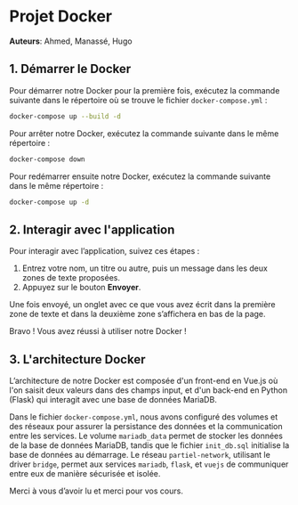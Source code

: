 # Projet Docker

**Auteurs**: Ahmed, Manassé, Hugo

## 1. Démarrer le Docker

Pour démarrer notre Docker pour la première fois, exécutez la commande suivante dans le répertoire où se trouve le fichier `docker-compose.yml` :

```bash
docker-compose up --build -d
```

Pour arrêter notre Docker, exécutez la commande suivante dans le même répertoire :
```bash
docker-compose down
```

Pour redémarrer ensuite notre Docker, exécutez la commande suivante dans le même répertoire :
```bash
docker-compose up -d
 ```

## 2. Interagir avec l'application

Pour interagir avec l’application, suivez ces étapes :
1. Entrez votre nom, un titre ou autre, puis un message dans les deux zones de texte proposées.
2. Appuyez sur le bouton **Envoyer**.

Une fois envoyé, un onglet avec ce que vous avez écrit dans la première zone de texte et dans la deuxième zone s’affichera en bas de la page.

Bravo ! Vous avez réussi à utiliser notre Docker !

## 3. L'architecture Docker

L’architecture de notre Docker est composée d'un front-end en Vue.js où l'on saisit deux valeurs dans des champs input, et d'un back-end en Python (Flask) qui interagit avec une base de données MariaDB.

Dans le fichier `docker-compose.yml`, nous avons configuré des volumes et des réseaux pour assurer la persistance des données et la communication entre les services. Le volume `mariadb_data` permet de stocker les données de la base de données MariaDB, tandis que le fichier `init_db.sql` initialise la base de données au démarrage. Le réseau `partiel-network`, utilisant le driver `bridge`, permet aux services `mariadb`, `flask`, et `vuejs` de communiquer entre eux de manière sécurisée et isolée.

Merci à vous d’avoir lu et merci pour vos cours.
